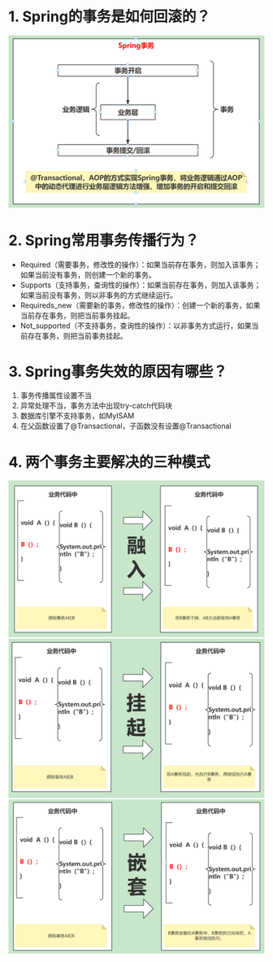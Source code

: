 # 1. Spring的事务是如何回滚的？

![img_3.png](img_3.png)

# 2. Spring常用事务传播行为？

- Required（需要事务，修改性的操作）：如果当前存在事务，则加入该事务；如果当前没有事务，则创建一个新的事务。
- Supports（支持事务，查询性的操作）：如果当前存在事务，则加入该事务；如果当前没有事务，则以非事务的方式继续运行。
- Requireds_new（需要新的事务，修改性的操作）：创建一个新的事务，如果当前存在事务，则把当前事务挂起。
- Not_supported（不支持事务，查询性的操作）：以非事务方式运行，如果当前存在事务，则把当前事务挂起。

# 3. Spring事务失效的原因有哪些？
1. 事务传播属性设置不当
2. 异常处理不当，事务方法中出现try-catch代码块
3. 数据库引擎不支持事务，如MyISAM
4. 在父函数设置了@Transactional，子函数没有设置@Transactional

# 4. 两个事务主要解决的三种模式
![img_6.png](img_6.png)
![img_7.png](img_7.png)
![img_8.png](img_8.png)
